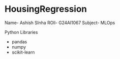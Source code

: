 # HousingRegression


Name- Ashish SInha
ROll- G24AI1067
Subject- MLOps


Python Libraries
- pandas
- numpy
- scikit-learn
